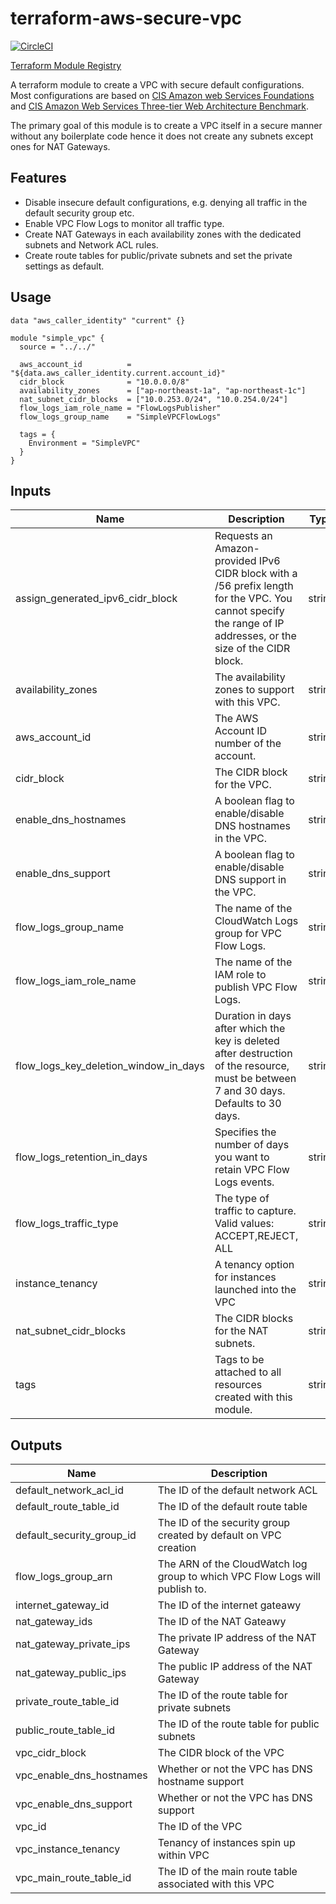 # terraform-aws-secure-vpc

[![CircleCI](https://circleci.com/gh/nozaq/terraform-aws-secure-vpc.svg?style=svg)](https://circleci.com/gh/nozaq/terraform-aws-secure-vpc)

[Terraform Module Registry](https://registry.terraform.io/modules/nozaq/secure-vpc/aws)

A terraform module to create a VPC with secure default configurations.
Most configurations are based on [CIS Amazon web Services Foundations] and [CIS Amazon Web Services Three-tier Web Architecture Benchmark].

The primary goal of this module is to create a VPC itself in a secure manner without any boilerplate code hence it does not create any subnets except ones for NAT Gateways.

## Features

- Disable insecure default configurations, e.g. denying all traffic in the default security group etc.
- Enable VPC Flow Logs to monitor all traffic type.
- Create NAT Gateways in each availability zones with the dedicated subnets and Network ACL rules.
- Create route tables for public/private subnets and set the private settings as default.

## Usage

```hcl
data "aws_caller_identity" "current" {}

module "simple_vpc" {
  source = "../../"

  aws_account_id          = "${data.aws_caller_identity.current.account_id}"
  cidr_block              = "10.0.0.0/8"
  availability_zones      = ["ap-northeast-1a", "ap-northeast-1c"]
  nat_subnet_cidr_blocks  = ["10.0.253.0/24", "10.0.254.0/24"]
  flow_logs_iam_role_name = "FlowLogsPublisher"
  flow_logs_group_name    = "SimpleVPCFlowLogs"

  tags = {
    Environment = "SimpleVPC"
  }
}
```

## Inputs

| Name | Description | Type | Default | Required |
|------|-------------|:----:|:-----:|:-----:|
| assign_generated_ipv6_cidr_block | Requests an Amazon-provided IPv6 CIDR block with a /56 prefix length for the VPC. You cannot specify the range of IP addresses, or the size of the CIDR block. | string | `false` | no |
| availability_zones | The availability zones to support with this VPC. | string | `<list>` | no |
| aws_account_id | The AWS Account ID number of the account. | string | - | yes |
| cidr_block | The CIDR block for the VPC. | string | - | yes |
| enable_dns_hostnames | A boolean flag to enable/disable DNS hostnames in the VPC. | string | `false` | no |
| enable_dns_support | A boolean flag to enable/disable DNS support in the VPC. | string | `true` | no |
| flow_logs_group_name | The name of the CloudWatch Logs group for VPC Flow Logs. | string | - | yes |
| flow_logs_iam_role_name | The name of the IAM role to publish VPC Flow Logs. | string | - | yes |
| flow_logs_key_deletion_window_in_days | Duration in days after which the key is deleted after destruction of the resource, must be between 7 and 30 days. Defaults to 30 days. | string | `30` | no |
| flow_logs_retention_in_days | Specifies the number of days you want to retain VPC Flow Logs events. | string | `0` | no |
| flow_logs_traffic_type | The type of traffic to capture. Valid values: ACCEPT,REJECT, ALL | string | `ALL` | no |
| instance_tenancy | A tenancy option for instances launched into the VPC | string | `default` | no |
| nat_subnet_cidr_blocks | The CIDR blocks for the NAT subnets. | string | `<list>` | no |
| tags | Tags to be attached to all resources created with this module. | string | `<map>` | no |

## Outputs

| Name | Description |
|------|-------------|
| default_network_acl_id | The ID of the default network ACL |
| default_route_table_id | The ID of the default route table |
| default_security_group_id | The ID of the security group created by default on VPC creation |
| flow_logs_group_arn | The ARN of the CloudWatch log group to which VPC Flow Logs will publish to. |
| internet_gateway_id | The ID of the internet gateawy |
| nat_gateway_ids | The ID of the NAT Gateawy |
| nat_gateway_private_ips | The private IP address of the NAT Gateway |
| nat_gateway_public_ips | The public IP address of the NAT Gateway |
| private_route_table_id | The ID of the route table for private subnets |
| public_route_table_id | The ID of the route table for public subnets |
| vpc_cidr_block | The CIDR block of the VPC |
| vpc_enable_dns_hostnames | Whether or not the VPC has DNS hostname support |
| vpc_enable_dns_support | Whether or not the VPC has DNS support |
| vpc_id | The ID of the VPC |
| vpc_instance_tenancy | Tenancy of instances spin up within VPC |
| vpc_main_route_table_id | The ID of the main route table associated with this VPC |

[CIS Amazon Web Services Foundations]: https://d0.awsstatic.com/whitepapers/compliance/AWS_CIS_Foundations_Benchmark.pdf
[CIS Amazon Web Services Three-tier Web Architecture Benchmark]: https://d1.awsstatic.com/whitepapers/compliance/CIS_Amazon_Web_Services_Three-tier_Web_Architecture_Benchmark.pdf